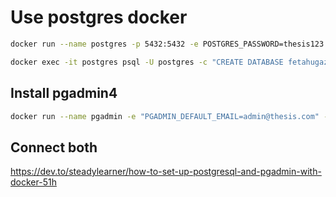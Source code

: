 # Use postgres docker

```bash
docker run --name postgres -p 5432:5432 -e POSTGRES_PASSWORD=thesis123. -d --restart unless-stopped postgres
```
```bash
docker exec -it postgres psql -U postgres -c "CREATE DATABASE fetahugaz;"
```

## Install pgadmin4

```bash
docker run --name pgadmin -e "PGADMIN_DEFAULT_EMAIL=admin@thesis.com" -e "PGADMIN_DEFAULT_PASSWORD=admin" -p 5050:80 -d --restart unless-stopped dpage/pgadmin4 
```

## Connect both
https://dev.to/steadylearner/how-to-set-up-postgresql-and-pgadmin-with-docker-51h